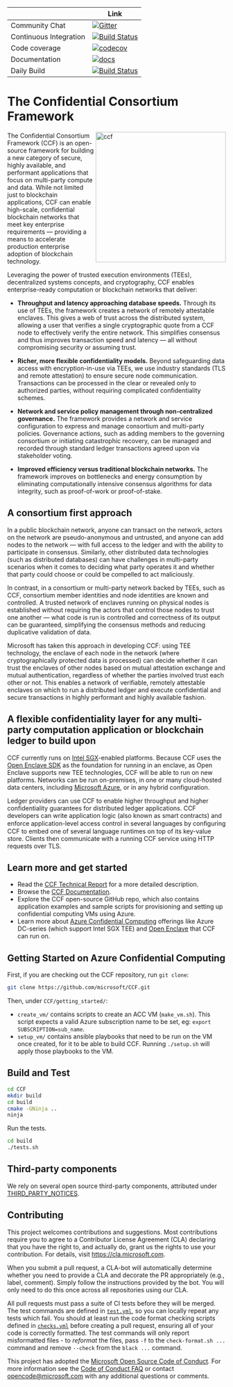 | | Link |
|- |- |
| Community Chat | [![Gitter](https://badges.gitter.im/MSRC-CCF/community.svg)](https://gitter.im/MSRC-CCF/community?utm_source=badge&utm_medium=badge&utm_campaign=pr-badge) |
| Continuous Integration | [![Build Status](https://dev.azure.com/MSRC-CCF/CCF/_apis/build/status/CCF%20Github%20CI?branchName=master)](https://dev.azure.com/MSRC-CCF/CCF/_build/latest?definitionId=3&branchName=master) |
| Code coverage | [![codecov](https://codecov.io/gh/microsoft/CCF/branch/master/graph/badge.svg)](https://codecov.io/gh/microsoft/CCF) |
| Documentation | [![docs](https://dev.azure.com/MSRC-CCF/CCF/_apis/build/status/CCF%20GitHub%20Pages?branchName=master)](https://microsoft.github.io/CCF/) |
| Daily Build | [![Build Status](https://dev.azure.com/MSRC-CCF/CCF/_apis/build/status/CCF%20GitHub%20Daily?branchName=master)](https://dev.azure.com/MSRC-CCF/CCF/_build/latest?definitionId=7&branchName=master) |


# The Confidential Consortium Framework 

<img alt="ccf" align="right" src="https://microsoft.github.io/CCF/master/_images/ccf.svg" width="300">

The Confidential Consortium Framework (CCF) is an open-source framework for building a new category of secure, highly available,
and performant applications that focus on multi-party compute and data. While not limited just to blockchain applications,
CCF can enable high-scale, confidential blockchain networks that meet key enterprise requirements
— providing a means to accelerate production enterprise adoption of blockchain technology.

Leveraging the power of trusted execution environments (TEEs), decentralized systems concepts, and cryptography,
CCF enables enterprise-ready computation or blockchain networks that deliver:

 * **Throughput and latency approaching database speeds.** Through its use of TEEs, the framework creates a network of remotely attestable enclaves.
   This gives a web of trust across the distributed system, allowing a user that verifies a single cryptographic quote from a CCF node to
   effectively verify the entire network. This simplifies consensus and thus improves transaction speed and latency — all without compromising security or assuming trust.

 * **Richer, more flexible confidentiality models.** Beyond safeguarding data access with encryption-in-use via TEEs, we use industry standards (TLS and remote attestation)
   to ensure secure node communication. Transactions can be processed in the clear or revealed only to authorized parties, without requiring complicated confidentiality schemes.

 * **Network and service policy management through non-centralized governance.** The framework provides a network and service configuration to express and manage consortium
   and multi-party policies. Governance actions, such as adding members to the governing consortium or initiating catastrophic recovery, can be managed and recorded through
   standard ledger transactions agreed upon via stakeholder voting.

 * **Improved efficiency versus traditional blockchain networks.** The framework improves on bottlenecks and energy consumption by eliminating computationally intensive
   consensus algorithms for data integrity, such as proof-of-work or proof-of-stake.

## A consortium first approach

In a public blockchain network, anyone can transact on the network, actors on the network are pseudo-anonymous and untrusted, and anyone can add nodes to the network
— with full access to the ledger and with the ability to participate in consensus. Similarly, other distributed data technologies (such as distributed databases)
can have challenges in multi-party scenarios when it comes to deciding what party operates it and whether that party could choose or could be compelled to act maliciously.

In contrast, in a consortium or multi-party network backed by TEEs, such as CCF, consortium member identities and node identities are known and controlled.
A trusted network of enclaves running on physical nodes is established without requiring the actors that control those nodes to trust one another
—  what code is run is controlled and correctness of its output can be guaranteed, simplifying the consensus methods and reducing duplicative validation of data.

Microsoft has taken this approach in developing CCF: using TEE technology, the enclave of each node in the network (where cryptographically protected data is processed)
can decide whether it can trust the enclaves of other nodes based on mutual attestation exchange and mutual authentication, regardless of whether the parties involved
trust each other or not. This enables a network of verifiable, remotely attestable enclaves on which to run a distributed ledger and execute confidential and secure
transactions in highly performant and highly available fashion.

## A flexible confidentiality layer for any multi-party computation application or blockchain ledger to build upon

CCF currently runs on [Intel SGX](https://software.intel.com/en-us/sgx)-enabled platforms. Because CCF uses the [Open Enclave SDK](https://github.com/openenclave/openenclave)
as the foundation for running in an enclave, as Open Enclave supports new TEE technologies, CCF will be able to run on new platforms. Networks can be run on-premises,
in one or many cloud-hosted data centers, including [Microsoft Azure](https://azure.microsoft.com/), or in any hybrid configuration.

Ledger providers can use CCF to enable higher throughput and higher confidentiality guarantees for distributed ledger applications.
CCF developers can write application logic (also known as smart contracts) and enforce application-level access control in several languages by conﬁguring CCF
to embed one of several language runtimes on top of its key-value store. Clients then communicate with a running CCF service using HTTP requests over TLS.

## Learn more and get started

 * Read the [CCF Technical Report](CCF-TECHNICAL-REPORT.pdf) for a more detailed description.
 * Browse the [CCF Documentation](https://microsoft.github.io/CCF/).
 * Explore the CCF open-source GitHub repo, which also contains application examples and sample scripts for provisioning and setting up confidential computing VMs using Azure.
 * Learn more about [Azure Confidential Computing](https://azure.microsoft.com/solutions/confidential-compute/) offerings like Azure DC-series (which support Intel SGX TEE)
   and [Open Enclave](https://github.com/openenclave/openenclave) that CCF can run on.

## Getting Started on Azure Confidential Computing

First, if you are checking out the CCF repository, run `git clone`:
```bash
git clone https://github.com/microsoft/CCF.git
```

Then, under `CCF/getting_started/`:
 * `create_vm/` contains scripts to create an ACC VM (`make_vm.sh`).
   This script expects a valid Azure subscription name to be set, eg: `export SUBSCRIPTION=sub_name`.
 * `setup_vm/` contains ansible playbooks that need to be run on the VM once created, for it to be able to build CCF.
   Running `./setup.sh` will apply those playbooks to the VM.

## Build and Test

```bash
cd CCF
mkdir build
cd build
cmake -GNinja ..
ninja
```

Run the tests.

```bash
cd build
./tests.sh
```

## Third-party components

We rely on several open source third-party components, attributed under [THIRD_PARTY_NOTICES](THIRD_PARTY_NOTICES.txt).

## Contributing

This project welcomes contributions and suggestions. Most contributions require you to
agree to a Contributor License Agreement (CLA) declaring that you have the right to,
and actually do, grant us the rights to use your contribution. For details, visit
https://cla.microsoft.com.

When you submit a pull request, a CLA-bot will automatically determine whether you need
to provide a CLA and decorate the PR appropriately (e.g., label, comment). Simply follow the
instructions provided by the bot. You will only need to do this once across all repositories using our CLA.

All pull requests must pass a suite of CI tests before they will be merged.
The test commands are defined in [`test.yml`](https://github.com/microsoft/CCF/blob/master/.azure-pipelines-templates/test.yml), so you can locally repeat any tests which fail.
You should at least run the code format checking scripts defined in
[`checks.yml`](https://github.com/microsoft/CCF/blob/master/.azure-pipelines-templates/checks.yml) before creating a pull request, ensuring all of your code is correctly formatted.
The test commands will only report misformatted files - to _reformat_ the files, pass `-f` to the `check-format.sh ...` command and remove `--check` from the `black ...` command.

This project has adopted the [Microsoft Open Source Code of Conduct](https://opensource.microsoft.com/codeofconduct/).
For more information see the [Code of Conduct FAQ](https://opensource.microsoft.com/codeofconduct/faq/)
or contact [opencode@microsoft.com](mailto:opencode@microsoft.com) with any additional questions or comments.

